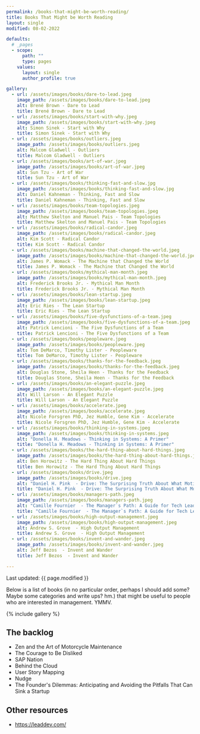 ```yaml
---
permalink: /books-that-might-be-worth-reading/
title: Books That Might be Worth Reading
layout: single
modified: 08-02-2022

defaults:
  # _pages
  - scope:
      path: ""
      type: pages
    values:
      layout: single
      author_profile: true

gallery:
  - url: /assets/images/books/dare-to-lead.jpeg
    image_path: /assets/images/books/dare-to-lead.jpeg
    alt: Brené Brown - Dare to Lead
    title: Brené Brown - Dare to Lead
  - url: /assets/images/books/start-with-why.jpeg
    image_path: /assets/images/books/start-with-why.jpeg
    alt: Simon Sinek - Start with Why
    title: Simon Sinek - Start with Why
  - url: /assets/images/books/outliers.jpeg
    image_path: /assets/images/books/outliers.jpeg
    alt: Malcom Gladwell - Outliers
    title: Malcom Gladwell - Outliers
  - url: /assets/images/books/art-of-war.jpeg
    image_path: /assets/images/books/art-of-war.jpeg
    alt: Sun Tzu - Art of War
    title: Sun Tzu - Art of War
  - url: /assets/images/books/thinking-fast-and-slow.jpg
    image_path: /assets/images/books/thinking-fast-and-slow.jpg
    alt: Daniel Kahneman - Thinking, Fast and Slow
    title: Daniel Kahneman - Thinking, Fast and Slow
  - url: /assets/images/books/team-topologies.jpeg
    image_path: /assets/images/books/team-topologies.jpeg
    alt: Matthew Skelton and Manuel Pais - Team Topologies
    title: Matthew Skelton and Manuel Pais - Team Topologies
  - url: /assets/images/books/radical-candor.jpeg
    image_path: /assets/images/books/radical-candor.jpeg
    alt: Kim Scott - Radical Candor
    title: Kim Scott - Radical Candor
  - url: /assets/images/books/machine-that-changed-the-world.jpeg
    image_path: /assets/images/books/machine-that-changed-the-world.jpeg
    alt: James P. Womack - The Machine that Changed the World
    title: James P. Womack - The Machine that Changed the World
  - url: /assets/images/books/mythical-man-month.jpeg
    image_path: /assets/images/books/mythical-man-month.jpeg
    alt: Frederick Brooks Jr. - Mythical Man Month
    title: Frederick Brooks Jr. - Mythical Man Month
  - url: /assets/images/books/lean-startup.jpeg
    image_path: /assets/images/books/lean-startup.jpeg
    alt: Eric Ries - The Lean Startup
    title: Eric Ries - The Lean Startup
  - url: /assets/images/books/five-dysfunctions-of-a-team.jpeg
    image_path: /assets/images/books/five-dysfunctions-of-a-team.jpeg
    alt: Patrick Lencioni - The Five Dysfunctions of a Team
    title: Patrick Lencioni - The Five Dysfunctions of a Team
  - url: /assets/images/books/peopleware.jpeg
    image_path: /assets/images/books/peopleware.jpeg
    alt: Tom DeMarco, Timothy Lister - Peopleware
    title: Tom DeMarco, Timothy Lister - Peopleware
  - url: /assets/images/books/thanks-for-the-feedback.jpeg
    image_path: /assets/images/books/thanks-for-the-feedback.jpeg
    alt: Douglas Stone, Sheila Heen - Thanks for the Feedback
    title: Douglas Stone, Sheila Heen - Thanks for the Feedback
  - url: /assets/images/books/an-elegant-puzzle.jpeg
    image_path: /assets/images/books/an-elegant-puzzle.jpeg
    alt: Will Larson - An Elegant Puzzle
    title: Will Larson - An Elegant Puzzle
  - url: /assets/images/books/accelerate.jpeg
    image_path: /assets/images/books/accelerate.jpeg
    alt: Nicole Forsgren PhD, Jez Humble, Gene Kim - Accelerate
    title: Nicole Forsgren PhD, Jez Humble, Gene Kim - Accelerate
  - url: /assets/images/books/thinking-in-systems.jpeg
    image_path: /assets/images/books/thinking-in-systems.jpeg
    alt: "Donella H. Meadows - Thinking in Systems: A Primer"
    title: "Donella H. Meadows - Thinking in Systems: A Primer"
  - url: /assets/images/books/the-hard-thing-about-hard-things.jpeg
    image_path: /assets/images/books/the-hard-thing-about-hard-things.jpeg
    alt: Ben Horowitz - The Hard Thing About Hard Things
    title: Ben Horowitz - The Hard Thing About Hard Things
  - url: /assets/images/books/drive.jpeg
    image_path: /assets/images/books/drive.jpeg
    alt: "Daniel H. Pink  - Drive: The Surprising Truth About What Motivates Us"
    title: "Daniel H. Pink  - Drive: The Surprising Truth About What Motivates Us"
  - url: /assets/images/books/managers-path.jpeg
    image_path: /assets/images/books/managers-path.jpeg
    alt: "Camille Fournier  - The Manager`s Path: A Guide for Tech Leaders Navigating Growth and Change"
    title: "Camille Fournier  - The Manager`s Path: A Guide for Tech Leaders Navigating Growth and Change"
  - url: /assets/images/books/high-output-management.jpeg
    image_path: /assets/images/books/high-output-management.jpeg
    alt: Andrew S. Grove  - High Output Management
    title: Andrew S. Grove  - High Output Management
  - url: /assets/images/books/invent-and-wander.jpeg
    image_path: /assets/images/books/invent-and-wander.jpeg
    alt: Jeff Bezos  - Invent and Wander
    title: Jeff Bezos  - Invent and Wander

---
```


Last updated: {{ page.modified }}

Below is a list of books (in no particular order, perhaps I should add some? Maybe some categories and write ups? hm.) that might be useful to people who are interested in management. YMMV.

{% include gallery %}

## The backlog

* Zen and the Art of Motorcycle Maintenance
* The Courage to Be Disliked
* SAP Nation
* Behind the Cloud
* User Story Mapping
* Nudge
* The Founder's Dilemmas: Anticipating and Avoiding the Pitfalls That Can Sink a Startup

## Other resources

* https://leaddev.com/
